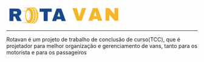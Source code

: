 <img  height="50px" src="assets/icons/logo.png" alt="">
<hr>
<p>Rotavan é um projeto de trabalho de conclusão de curso(TCC), que é projetador para melhor organização e gerenciamento de vans, tanto para os motorista e para os passageiros</p>


